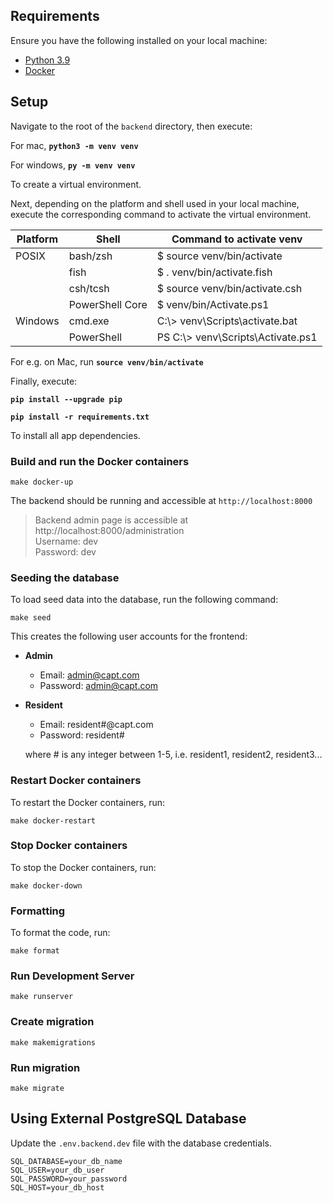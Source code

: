 ## Requirements

Ensure you have the following installed on your local machine:

- [Python 3.9](https://www.python.org/downloads/)
- [Docker](https://docs.docker.com/desktop/)

## Setup

Navigate to the root of the `backend` directory, then execute:

For mac, **`python3 -m venv venv`**

For windows, **`py -m venv venv`**

To create a virtual environment.

Next, depending on the platform and shell used in your local machine, execute the corresponding command to activate the virtual environment.

| Platform | Shell           | Command to activate venv           |
| -------- | --------------- | ---------------------------------- |
| POSIX    | bash/zsh        | \$ source venv/bin/activate        |
|          | fish            | \$ . venv/bin/activate.fish        |
|          | csh/tcsh        | \$ source venv/bin/activate.csh    |
|          | PowerShell Core | \$ venv/bin/Activate.ps1           |
| Windows  | cmd.exe         | C:\\> venv\Scripts\activate.bat    |
|          | PowerShell      | PS C:\\> venv\Scripts\Activate.ps1 |

For e.g. on Mac, run **`source venv/bin/activate`**

Finally, execute:

**`pip install --upgrade pip`**

**`pip install -r requirements.txt`**

To install all app dependencies.

### Build and run the Docker containers

```
make docker-up
```

The backend should be running and accessible at `http://localhost:8000`

> Backend admin page is accessible at http://localhost:8000/administration  
> Username: dev  
> Password: dev

### Seeding the database

To load seed data into the database, run the following command:

```
make seed
```

This creates the following user accounts for the frontend:

- **Admin**

  - Email: admin@capt.com
  - Password: admin@capt.com

- **Resident**

  - Email: resident#@capt.com
  - Password: resident#

  where # is any integer between 1-5, i.e. resident1, resident2, resident3...

### Restart Docker containers

To restart the Docker containers, run:

```
make docker-restart
```

### Stop Docker containers

To stop the Docker containers, run:

```
make docker-down
```

### Formatting

To format the code, run:

```
make format
```

### Run Development Server

```
make runserver
```

### Create migration

```
make makemigrations
```

### Run migration

```
make migrate
```

## Using External PostgreSQL Database

Update the `.env.backend.dev` file with the database credentials.

```
SQL_DATABASE=your_db_name
SQL_USER=your_db_user
SQL_PASSWORD=your_password
SQL_HOST=your_db_host
```
